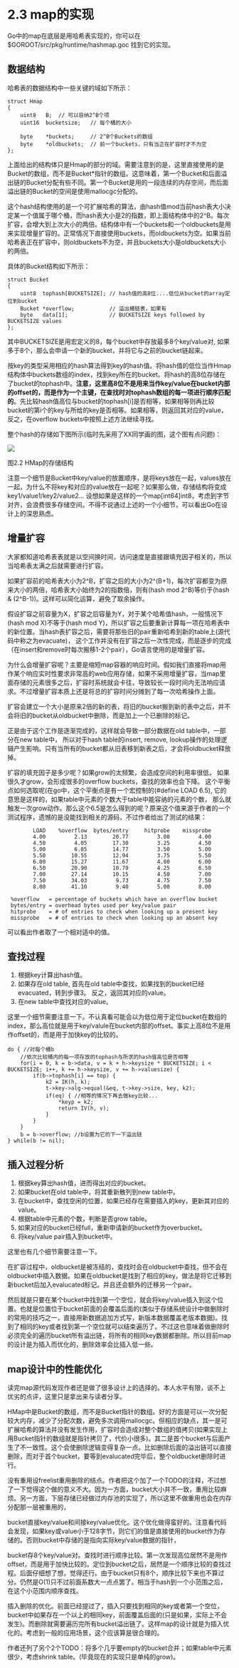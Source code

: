 # 2.3 map的实现

Go中的map在底层是用哈希表实现的，你可以在 $GOROOT/src/pkg/runtime/hashmap.goc 找到它的实现。

## 数据结构
哈希表的数据结构中一些关键的域如下所示：

	struct Hmap
	{
		uint8   B;	// 可以容纳2^B个项
		uint16  bucketsize;   // 每个桶的大小

		byte    *buckets;     // 2^B个Buckets的数组
		byte    *oldbuckets;  // 前一个buckets，只有当正在扩容时才不为空
	};

上面给出的结构体只是Hmap的部分的域。需要注意到的是，这里直接使用的是Bucket的数组，而不是Bucket*指针的数组。这意味着，第一个Bucket和后面溢出链的Bucket分配有些不同。第一个Bucket是用的一段连续的内存空间，而后面溢出链的Bucket的空间是使用mallocgc分配的。

这个hash结构使用的是一个可扩展哈希的算法，由hash值mod当前hash表大小决定某一个值属于哪个桶，而hash表大小是2的指数，即上面结构体中的2^B。每次扩容，会增大到上次大小的两倍。结构体中有一个buckets和一个oldbuckets是用来实现增量扩容的。正常情况下直接使用buckets，而oldbuckets为空。如果当前哈希表正在扩容中，则oldbuckets不为空，并且buckets大小是oldbuckets大小的两倍。

具体的Bucket结构如下所示：

	struct Bucket
	{
		uint8  tophash[BUCKETSIZE]; // hash值的高8位....低位从bucket的array定位到bucket
		Bucket *overflow;           // 溢出桶链表，如果有
		byte   data[1];             // BUCKETSIZE keys followed by BUCKETSIZE values
	};

其中BUCKETSIZE是用宏定义的8，每个bucket中存放最多8个key/value对, 如果多于8个，那么会申请一个新的bucket，并将它与之前的bucket链起来。

按key的类型采用相应的hash算法得到key的hash值。将hash值的低位当作Hmap结构体中buckets数组的index，找到key所在的bucket。将hash的高8位存储在了bucket的tophash中。**注意，这里高8位不是用来当作key/value在bucket内部的offset的，而是作为一个主键，在查找时对tophash数组的每一项进行顺序匹配的**。先比较hash值高位与bucket的tophash[i]是否相等，如果相等则再比较bucket的第i个的key与所给的key是否相等。如果相等，则返回其对应的value，反之，在overflow buckets中按照上述方法继续寻找。

整个hash的存储如下图所示(临时先采用了XX同学画的图，这个图有点问题)：

![](images/2.2.map.png?raw=true)

图2.2 HMap的存储结构

注意一个细节是Bucket中key/value的放置顺序，是将keys放在一起，values放在一起，为什么不将key和对应的value放在一起呢？如果那么做，存储结构将变成key1/value1/key2/value2… 设想如果是这样的一个map[int64]int8，考虑到字节对齐，会浪费很多存储空间。不得不说通过上述的一个小细节，可以看出Go在设计上的深思熟虑。

## 增量扩容

大家都知道哈希表表就是以空间换时间，访问速度是直接跟填充因子相关的，所以当哈希表太满之后就需要进行扩容。

如果扩容前的哈希表大小为2^B，扩容之后的大小为2^(B+1)，每次扩容都变为原来大小的两倍，哈希表大小始终为2的指数倍，则有(hash mod 2^B)等价于(hash & (2^B-1))。这样可以简化运算，避免了取余操作。

假设扩容之前容量为X，扩容之后容量为Y，对于某个哈希值hash，一般情况下(hash mod X)不等于(hash mod Y)，所以扩容之后要重新计算每一项在哈希表中的新位置。当hash表扩容之后，需要将那些旧的pair重新哈希到新的table上(源代码中称之为evacuate)， 这个工作并没有在扩容之后一次性完成，而是逐步的完成（在insert和remove时每次搬移1-2个pair），Go语言使用的是增量扩容。

为什么会增量扩容呢？主要是缩短map容器的响应时间。假如我们直接将map用作某个响应实时性要求非常高的web应用存储，如果不采用增量扩容，当map里面存储的元素很多之后，扩容时系统就会卡往，导致较长一段时间内无法响应请求。不过增量扩容本质上还是将总的扩容时间分摊到了每一次哈希操作上面。

扩容会建立一个大小是原来2倍的新的表，将旧的bucket搬到新的表中之后，并不会将旧的bucket从oldbucket中删除，而是加上一个已删除的标记。

正是由于这个工作是逐渐完成的，这样就会导致一部分数据在old table中，一部分在new table中， 所以对于hash table的insert, remove, lookup操作的处理逻辑产生影响。只有当所有的bucket都从旧表移到新表之后，才会将oldbucket释放掉。

扩容的填充因子是多少呢？如果grow的太频繁，会造成空间的利用率很低， 如果很久才grow，会形成很多的overflow buckets，查找的效率也会下降。 这个平衡点如何选取呢(在go中，这个平衡点是有一个宏控制的(#define LOAD 6.5), 它的意思是这样的，如果table中元素的个数大于table中能容纳的元素的个数， 那么就触发一次grow动作。那么这个6.5是怎么得到的呢？原来这个值来源于作者的一个测试程序，遗憾的是没能找到相关的源码，不过作者给出了测试的结果：

	        LOAD    %overflow  bytes/entry     hitprobe    missprobe
	        4.00         2.13        20.77         3.00         4.00
	        4.50         4.05        17.30         3.25         4.50
	        5.00         6.85        14.77         3.50         5.00
	        5.50        10.55        12.94         3.75         5.50
	        6.00        15.27        11.67         4.00         6.00
	        6.50        20.90        10.79         4.25         6.50
	        7.00        27.14        10.15         4.50         7.00
	        7.50        34.03         9.73         4.75         7.50
	        8.00        41.10         9.40         5.00         8.00
	
	 %overflow   = percentage of buckets which have an overflow bucket
	 bytes/entry = overhead bytes used per key/value pair
	 hitprobe    = # of entries to check when looking up a present key
	 missprobe   = # of entries to check when looking up an absent key

可以看出作者取了一个相对适中的值。

## 查找过程
1. 根据key计算出hash值。
2. 如果存在old table, 首先在old table中查找，如果找到的bucket已经evacuated，转到步骤3。 反之，返回其对应的value。
3. 在new table中查找对应的value。

这里一个细节需要注意一下。不认真看可能会以为低位用于定位bucket在数组的index，那么高位就是用于key/valule在bucket内部的offset。事实上高8位不是用作offset的，而是用于加快key的比较的。

	do { //对每个桶b
		//依次比较桶内的每一项存放的tophash与所求的hash值高位是否相等
		for(i = 0, k = b->data, v = k + h->keysize * BUCKETSIZE; i < BUCKETSIZE; i++, k += h->keysize, v += h->valuesize) {
			if(b->tophash[i] == top) { 
				k2 = IK(h, k);
				t->key->alg->equal(&eq, t->key->size, key, k2);
				if(eq) { //相等的情况下再去做key比较...
					*keyp = k2;
					return IV(h, v);
				}
			}
		}
		b = b->overflow; //b设置为它的下一下溢出链
	} while(b != nil);

## 插入过程分析
1. 根据key算出hash值，进而得出对应的bucket。
2. 如果bucket在old table中，将其重新散列到new table中。
3. 在bucket中，查找空闲的位置，如果已经存在需要插入的key，更新其对应的value。
4. 根据table中元素的个数，判断是否grow table。
5. 如果对应的bucket已经full，重新申请新的bucket作为overbucket。
6. 将key/value pair插入到bucket中。

这里也有几个细节需要注意一下。

在扩容过程中，oldbucket是被冻结的，查找时会在oldbucket中查找，但不会在oldbucket中插入数据。如果在oldbucket是找到了相应的key，做法是将它迁移到新bucket后加入evalucated标记。并且还会额外的迁移另一个pair。

然后就是只要在某个bucket中找到第一个空位，就会将key/value插入到这个位置。也就是位置位于bucket前面的会覆盖后面的(类似于存储系统设计中做删除时的常用的技巧之一，直接用新数据追加方式写，新版本数据覆盖老版本数据)。找到了相同的key或者找到第一个空位就可以结束遍历了。不过这也意味着做删除时必须完全的遍历bucket所有溢出链，将所有的相同key数据都删除。所以目前map的设计是为插入而优化的，删除效率会比插入低一些。

## map设计中的性能优化
读完map源代码发现作者还是做了很多设计上的选择的。本人水平有限，谈不上优劣的点评，这里只是拿出来与读者分享。

HMap中是Bucket的数组，而不是Bucket指针的数组。好的方面是可以一次分配较大内存，减少了分配次数，避免多次调用mallocgc。但相应的缺点，其一是可扩展哈希的算法并没有发生作用，扩容时会造成对整个数组的值拷贝(如果实现上用Bucket指针的数组就是指针拷贝了，代价小很多)。其二是首个bucket与后面产生了不一致性。这个会使删除逻辑变得复杂一点。比如删除后面的溢出链可以直接删除，而对于首个bucket，要等到evalucated完毕后，整个oldbucket删除时进行。

没有重用设freelist重用删除的结点。作者把这个加了一个TODO的注释，不过想了一下觉得这个做的意义不大。因为一方面，bucket大小并不一致，重用比较麻烦。另一方面，下层存储已经做过内存池的实现了，所以这里不做重用也会在内存分配那一层被重用的，

bucket直接key/value和间接key/value优化。这个优化做得蛮好的。注意看代码会发现，如果key或value小于128字节，则它们的值是直接使用的bucket作为存储的。否则bucket中存储的是指向实际key/value数据的指针，

bucket存8个key/value对。查找时进行顺序比较。第一次发现高位居然不是用作offset，而是用于加快比较的。定位到bucket之后，居然是一个顺序比较的查找过程。后面仔细想了想，觉得还行。由于bucket只有8个，顺序比较下来也不算过分。仍然是O(1)只不过前面系数大一点点罢了。相当于hash到一个小范围之后，在这个小范围内顺序查找。

插入删除的优化。前面已经提过了，插入只要找到相同的key或者第一个空位，bucket中如果存在一个以上的相同key，前面覆盖后面的(只是如果，实际上不会发生)。而删除就需要遍历完所有bucket溢出链了。这样map的设计就是为插入优化的。考虑到一般的应用场景，这个应该算是很合理的。

作者还列了另个2个TODO：将多个几乎要empty的bucket合并；如果table中元素很少，考虑shrink table。(毕竟现在的实现只是单纯的grow)。
